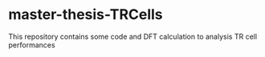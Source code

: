 # master-thesis-TRCells
This repository contains some code and DFT calculation to analysis TR cell performances
